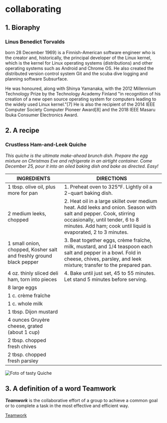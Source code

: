 # collaborating

## 1. Bioraphy

 ### **Linus Benedict Torvalds** 
 born 28 December 1969) is a Finnish-American software engineer who is the creator and, historically, the principal developer of the Linux kernel, which is the kernel for Linux operating systems (distributions) and other operating systems such as Android and Chrome OS. He also created the distributed version control system Git and the scuba dive logging and planning software Subsurface.

He was honoured, along with Shinya Yamanaka, with the 2012 Millennium Technology Prize by the Technology Academy Finland "in recognition of his creation of a new open source operating system for computers leading to the widely used Linux kernel."[7] He is also the recipient of the 2014 IEEE Computer Society Computer Pioneer Award[8] and the 2018 IEEE Masaru Ibuka Consumer Electronics Award.


## 2. A recipe

### Crustless Ham-and-Leek Quiche

*This quiche is the ultimate make-ahead brunch dish. Prepare the egg mixture on Christmas Eve and refrigerate in an airtight container. Come December 25, pour it into an oiled baking dish and bake as directed. Easy!*

INGREDIENTS         |DIRECTIONS
--------------------|-----------
1 tbsp. olive oil, plus more for pan| 1. Preheat oven to 325°F. Lightly oil a 2-quart baking dish.
2 medium leeks, chopped| 2. Heat oil in a large skillet over medium heat. Add leeks and onion. Season with salt and pepper. Cook, stirring occasionally, until tender, 6 to 8 minutes. Add ham; cook until liquid is evaporated, 2 to 3 minutes.
1 small onion, chopped, Kosher salt and freshly ground black pepper| 3. Beat together eggs, crème fraîche, milk, mustard, and 1/4 teaspoon each salt and pepper in a bowl. Fold in cheese, chives, parsley, and leek mixture; transfer to the prepared pan.
4 oz. thinly sliced deli ham, torn into pieces| 4. Bake until just set, 45 to 55 minutes. Let stand 5 minutes before serving.
8 large eggs|
1 c. crème fraîche|
1 c. whole milk|
1 tbsp. Dijon mustard|
4 ounces Gruyère cheese, grated (about 1 cup)|
2 tbsp. chopped fresh chives|
2 tbsp. chopped fresh parsley|

![Foto of tasty Quiche](https://hips.hearstapps.com/hmg-prod.s3.amazonaws.com/images/crustless-leek-ham-quiche-recipe-1572384689.png?crop=0.872xw:1.00xh;0.0306xw,0&resize=768:*)


## 3. A definition of a word Teamwork

**_Teamwork_** is the collaborative effort of a group to achieve a common goal or to complete a task in the most effective and efficient way.

[Teamwork](http://revenueconsultant.com/2017/11/30/importance-teamwork-workplace/)